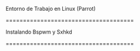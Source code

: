 Entorno de Trabajo en Linux (Parrot)

=====================================

Instalando Bspwm y Sxhkd

=====================================

